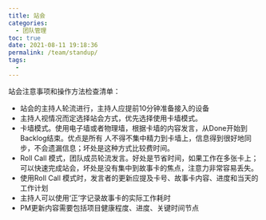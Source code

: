 ```yaml
---
title: 站会
categories: 
  - 团队管理
toc: true
date: 2021-08-11 19:18:36
permalink: /team/standup/
tags: 
  - 
---
```


站会注意事项和操作方法检查清单：

- 站会的主持人轮流进行，主持人应提前10分钟准备接入的设备
- 主持人视情况而定选择站会方式，优先选择使用卡墙模式。
- 卡墙模式。使用电子墙或者物理墙，根据卡墙的内容发言，从Done开始到Backlog结束。优点是所有    人不得不集中精力到卡墙上，信息得到很好地同步，不会遗漏信息；坏处是这种方式比较费时间。
- Roll Call 模式，团队成员轮流发言。好处是节省时间，如果工作在多张卡上；可以快速完成站会，坏处是没有集中到故事卡的焦点，注意力非常容易丢失。
- 使用Roll Call 模式时，发言者的更新应提及卡号、故事卡内容、进度和当天的工作计划
- 主持人可以使用‘正’字记录故事卡的实际工作耗时
- PM更新内容需要包括项目健康程度、进度、关键时间节点
